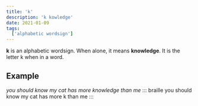 ```yaml
---
title: 'k'
description: 'k kowledge'
date: 2021-01-09
tags:
  ['alphabetic wordsign']
---
```


**k** is an alphabetic wordsign. When alone, it means **knowledge**. It is the letter k when in a word.

## Example

*you should know my cat has more knowledge than me*
::: braille
you should know my cat has more k than me
:::